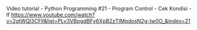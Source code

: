 Video tutorial - Python Programming #21 - Program Control - Cek Kondisi - If
https://www.youtube.com/watch?v=2gtWQl3CFlI&list=PLy3VBpgdBFy6XpB2zTIMqdosN2g-lw0O_&index=21
